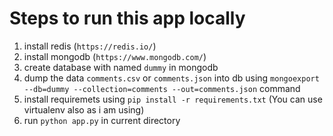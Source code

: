 # Steps to run this app locally

1. install redis (`https://redis.io/`)
2. install mongodb (`https://www.mongodb.com/`)
3. create database with named `dummy` in mongodb
4. dump the data `comments.csv` or `comments.json` into db using `mongoexport --db=dummy --collection=comments --out=comments.json` command
5. install requiremets using `pip install -r requirements.txt` (You can use virtualenv also as i am using)
5. run `python app.py` in current directory

        